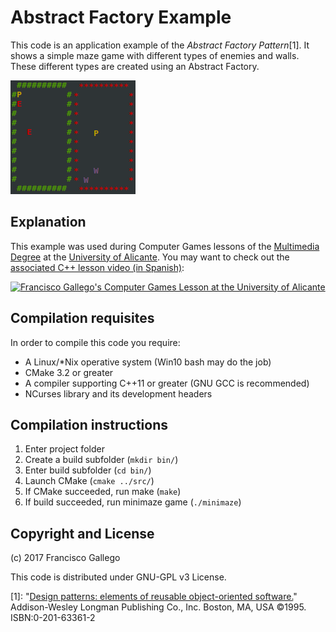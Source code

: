 # Abstract Factory Example

This code is an application example of the _Abstract Factory Pattern_[1]. It shows a simple maze game with different types of enemies and walls. These different types are created using an Abstract Factory. 

![Screenshot of the two Game Modes in the Abstract Factory textmode example game](/media/gamescr00.png?raw=true "Two Game Modes controlled by an Abstract Factory in a simple textmode example game")

## Explanation

This example was used during Computer Games lessons of the [Multimedia Degree](https://cvnet.cpd.ua.es/webcvnet/planestudio/planEstudioND.aspx?plan=C205&lengua=E&caca=2016-17) at the [University of Alicante](http://www.ua.es). You may want to check out the [associated C++ lesson video (in Spanish)](https://youtu.be/FFM9cQ2bwA0):

[![Francisco Gallego's Computer Games Lesson at the University of Alicante](https://img.youtube.com/vi/FFM9cQ2bwA0/0.jpg "Watch Francisco Gallego's lesson on Computer Games at the University of Alicante (in Spanish)")](https://youtu.be/FFM9cQ2bwA0) 

## Compilation requisites

In order to compile this code you require:
- A Linux/*Nix operative system (Win10 bash may do the job)
- CMake 3.2 or greater
- A compiler supporting C++11 or greater (GNU GCC is recommended)
- NCurses library and its development headers

## Compilation instructions

1. Enter project folder
2. Create a build subfolder (`mkdir bin/`)
3. Enter build subfolder (`cd bin/`)
4. Launch CMake (`cmake ../src/`)
5. If CMake succeeded, run make (`make`)
6. If build succeeded, run minimaze game (`./minimaze`)

## Copyright and License

(c) 2017 Francisco Gallego 

This code is distributed under GNU-GPL v3 License.

[1]: "[Design patterns: elements of reusable object-oriented software.](https://www.amazon.es/Design-patterns-object-oriented-professional-computing/dp/0201633612)" Addison-Wesley Longman Publishing Co., Inc. Boston, MA, USA ©1995. ISBN:0-201-63361-2 
